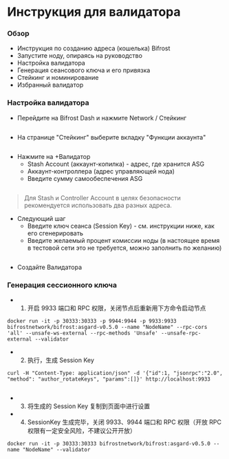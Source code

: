# Инструкция для валидатора
### Обзор
- Инструкция по созданию адреса (кошелька) Bifrost
- Запустите ноду, опираясь на руководство
- Настройка валидатора
- Генерация сеансового ключа и его привязка
- Стейкинг и номинирование
- Избранный валидатор

### Настройка валидатора
- Перейдите на Bifrost Dash и нажмите Network / Стейкинг

<img :src="$withBase('/zh/validator-tutorial/validator_1.png')" alt="" width="70%" />

- На странице "Стейкинг" выберите вкладку "Функции аккаунта"

<img :src="$withBase('/zh/validator-tutorial/validator_2.png')" alt="" width="70%" />

- Нажмите на +Валидатор
    - Stash Account (аккаунт-копилка) - адрес, где хранится ASG
    - Аккаунт-контроллера (адрес управляющей нода)
    - Введите сумму самообеспечения ASG

<img :src="$withBase('/zh/validator-tutorial/validator_3.png')" alt="" width="70%" />

> Для Stash и Controller Account в целях безопасности рекомендуется использовать два разных адреса.
- Следующий шаг
    - Введите ключ сеанса (Session Key) - см. инструкции ниже, как его сгенерировать
    - Введите желаемый процент комиссии ноды (в настоящее время в тестовой сети это не требуется, можно заполнить по желанию)

<img :src="$withBase('/zh/validator-tutorial/validator_4.png')" alt="" width="70%" />

- Создайте Валидатора

### Генерация сессионного ключа
- 1. 开启 9933 端口和 RPC 权限，关闭节点后重新用下方命令启动节点
```
docker run -it -p 30333:30333 -p 9944:9944 -p 9933:9933 bifrostnetwork/bifrost:asgard-v0.5.0 --name "NodeName" --rpc-cors 'all' --unsafe-ws-external --rpc-methods 'Unsafe' --unsafe-rpc-external --validator
```

- 2. 执行，生成 Session Key
```
curl -H "Content-Type: application/json" -d '{"id":1, "jsonrpc":"2.0", "method": "author_rotateKeys", "params":[]}' http://localhost:9933
```

<img :src="$withBase('/zh/validator-tutorial/session_key.png')" alt="" width="70%" />

- 3. 将生成的 Session Key 复制到页面中进行设置

- 4. SessionKey 生成完毕，关闭 9933、9944 端口和 RPC 权限（开放 RPC 权限有一定安全风险，不建议公开开放）
```
docker run -it -p 30333:30333 bifrostnetwork/bifrost:asgard-v0.5.0 --name "NodeName" --validator
```
